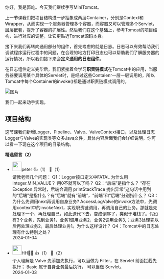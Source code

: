 你好，我是郭屹。今天我们继续手写MiniTomcat。

上一节课我们把项目结构进一步抽象成两层Container，分别是Context和Wrapper，从而实现一个服务器管理多个容器，而容器又可以管理多个Servlet，层层嵌套，提升了容器的扩展性。然后我们在这个基础上，参考Tomcat的项目结构，进行对应的调整，让它更贴近Tomcat源码本身。

接下来我们再转向通用部分的组件，首先考虑的就是日志。日志可以有效帮助我们调试程序运行过程中的问题，在合理的地方打印日志也可以帮助我们了解服务器的运行情况，所以我们接下来会**定义通用的日志组件**。

在日志组件定义完毕后，我们紧接着会学习**职责链模式**在Tomcat中的应用，当服务器要调用某个具体的Servlet时，是经过这些Contaienr一层一层调用的，所以Tomcat中每个Container的invoke()都是通过职责链模式调用的。

![图片](https://static001.geekbang.org/resource/image/4e/de/4e90331a1b5ef8ba077c7cbd5d3670de.png?wh=1920x1147)

我们一起来动手实现。

## 项目结构

这节课我们新增Logger、Pipeline、Valve、ValveContext接口，以及处理日志Logger与Valve的实现类等众多Java文件，具体内容后面我们会详细说明。你可以看一下现在这个项目的目录结构。
<div><strong>精选留言（2）</strong></div><ul>
<li><img src="https://static001.geekbang.org/account/avatar/00/10/25/87/f3a69d1b.jpg" width="30px"><span>peter</span> 👍（1） 💬（1）<div>请教老师几个问题：
Q1：Logger接口定义中FATAL 为什么用 Integer.MIN_VALUE？
用0不就可以了吗？
Q2：“后端”是指什么？
“存在 Exception 异常时，后端会调用 printStackTrace 抛出异常”这句话中用到的“后端”是指什么？有“后端”就有“前端”，“前端”和“后端”分别指什么？
Q3：为什么先调用next再调用自身业务?
AccessLogValve的invoke方法中，先调用context中的invokeNext，实现职责链调用，再调用自己的业务。那就是先处理下一个，再处理自己，如此迭代下去，变成倒序了，类似于堆栈了。假设有3个业务，先到业务1，业务1调用业务2，业务2调用业务3,；业务3处理完以后再处理业务2，最后处理业务1。为什么这样设计？
Q4：Tomcat中的日志处理有什么特别之处？</div>2024-01-04</li><br/><li><img src="https://static001.geekbang.org/account/avatar/00/11/4c/6e/5435e214.jpg" width="30px"><span>HH🐷🐠</span> 👍（1） 💬（2）<div>个人理解是 Valve 先添加先执行，可以当做为 Filter，在 Servlet 前面拦截先执行； Basic 属于自身业务最后执行， 可以当做 Servlet。</div>2024-01-03</li><br/>
</ul>